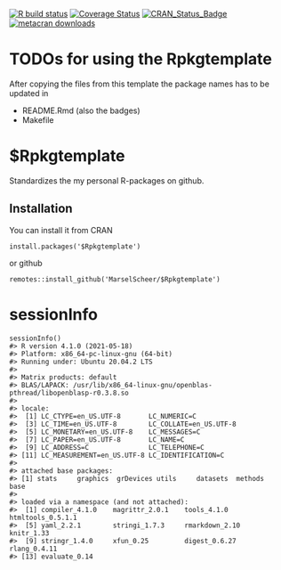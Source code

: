 <!-- README.md is generated from README.Rmd. Please edit that file -->

[![R build
status](https://github.com/MarselScheer/Rpkgtemplate/workflows/R-CMD-check/badge.svg)](https://github.com/MarselScheer/Rpkgtemplate/actions)
[![Coverage
Status](https://img.shields.io/codecov/c/github/MarselScheer/Rpkgtemplate/develop.svg)](https://codecov.io/github/MarselScheer/Rpkgtemplate?branch=develop)
[![CRAN\_Status\_Badge](https://www.r-pkg.org/badges/version/Rpkgtemplate)](https://cran.r-project.org/package=Rpkgtemplate)
[![metacran
downloads](https://cranlogs.r-pkg.org/badges/Rpkgtemplate)](https://cran.r-project.org/package=Rpkgtemplate)

# TODOs for using the Rpkgtemplate

After copying the files from this template the package names has to be
updated in

-   README.Rmd (also the badges)
-   Makefile

# $Rpkgtemplate

Standardizes the my personal R-packages on github.

## Installation

You can install it from CRAN

    install.packages('$Rpkgtemplate')

or github

    remotes::install_github('MarselScheer/$Rpkgtemplate')

# sessionInfo

    sessionInfo()
    #> R version 4.1.0 (2021-05-18)
    #> Platform: x86_64-pc-linux-gnu (64-bit)
    #> Running under: Ubuntu 20.04.2 LTS
    #> 
    #> Matrix products: default
    #> BLAS/LAPACK: /usr/lib/x86_64-linux-gnu/openblas-pthread/libopenblasp-r0.3.8.so
    #> 
    #> locale:
    #>  [1] LC_CTYPE=en_US.UTF-8       LC_NUMERIC=C              
    #>  [3] LC_TIME=en_US.UTF-8        LC_COLLATE=en_US.UTF-8    
    #>  [5] LC_MONETARY=en_US.UTF-8    LC_MESSAGES=C             
    #>  [7] LC_PAPER=en_US.UTF-8       LC_NAME=C                 
    #>  [9] LC_ADDRESS=C               LC_TELEPHONE=C            
    #> [11] LC_MEASUREMENT=en_US.UTF-8 LC_IDENTIFICATION=C       
    #> 
    #> attached base packages:
    #> [1] stats     graphics  grDevices utils     datasets  methods   base     
    #> 
    #> loaded via a namespace (and not attached):
    #>  [1] compiler_4.1.0    magrittr_2.0.1    tools_4.1.0       htmltools_0.5.1.1
    #>  [5] yaml_2.2.1        stringi_1.7.3     rmarkdown_2.10    knitr_1.33       
    #>  [9] stringr_1.4.0     xfun_0.25         digest_0.6.27     rlang_0.4.11     
    #> [13] evaluate_0.14
